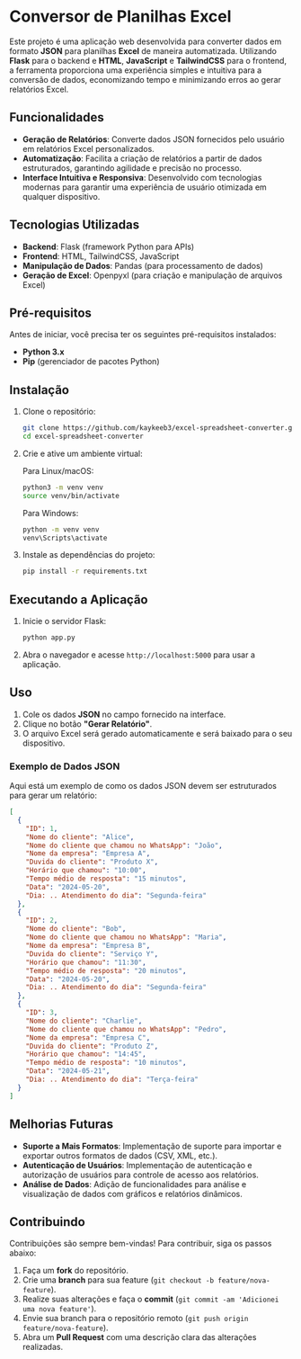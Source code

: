 # Conversor de Planilhas Excel

Este projeto é uma aplicação web desenvolvida para converter dados em formato **JSON** para planilhas **Excel** de maneira automatizada. Utilizando **Flask** para o backend e **HTML**, **JavaScript** e **TailwindCSS** para o frontend, a ferramenta proporciona uma experiência simples e intuitiva para a conversão de dados, economizando tempo e minimizando erros ao gerar relatórios Excel.

## Funcionalidades

- **Geração de Relatórios**: Converte dados JSON fornecidos pelo usuário em relatórios Excel personalizados.
- **Automatização**: Facilita a criação de relatórios a partir de dados estruturados, garantindo agilidade e precisão no processo.
- **Interface Intuitiva e Responsiva**: Desenvolvido com tecnologias modernas para garantir uma experiência de usuário otimizada em qualquer dispositivo.

## Tecnologias Utilizadas

- **Backend**: Flask (framework Python para APIs)
- **Frontend**: HTML, TailwindCSS, JavaScript
- **Manipulação de Dados**: Pandas (para processamento de dados)
- **Geração de Excel**: Openpyxl (para criação e manipulação de arquivos Excel)

## Pré-requisitos

Antes de iniciar, você precisa ter os seguintes pré-requisitos instalados:

- **Python 3.x**
- **Pip** (gerenciador de pacotes Python)

## Instalação

1. Clone o repositório:

   ```bash
   git clone https://github.com/kaykeeb3/excel-spreadsheet-converter.git
   cd excel-spreadsheet-converter
   ```

2. Crie e ative um ambiente virtual:

   Para Linux/macOS:

   ```bash
   python3 -m venv venv
   source venv/bin/activate
   ```

   Para Windows:

   ```bash
   python -m venv venv
   venv\Scripts\activate
   ```

3. Instale as dependências do projeto:

   ```bash
   pip install -r requirements.txt
   ```

## Executando a Aplicação

1. Inicie o servidor Flask:

   ```bash
   python app.py
   ```

2. Abra o navegador e acesse `http://localhost:5000` para usar a aplicação.

## Uso

1. Cole os dados **JSON** no campo fornecido na interface.
2. Clique no botão **"Gerar Relatório"**.
3. O arquivo Excel será gerado automaticamente e será baixado para o seu dispositivo.

### Exemplo de Dados JSON

Aqui está um exemplo de como os dados JSON devem ser estruturados para gerar um relatório:

```json
[
  {
    "ID": 1,
    "Nome do cliente": "Alice",
    "Nome do cliente que chamou no WhatsApp": "João",
    "Nome da empresa": "Empresa A",
    "Duvida do cliente": "Produto X",
    "Horário que chamou": "10:00",
    "Tempo médio de resposta": "15 minutos",
    "Data": "2024-05-20",
    "Dia: .. Atendimento do dia": "Segunda-feira"
  },
  {
    "ID": 2,
    "Nome do cliente": "Bob",
    "Nome do cliente que chamou no WhatsApp": "Maria",
    "Nome da empresa": "Empresa B",
    "Duvida do cliente": "Serviço Y",
    "Horário que chamou": "11:30",
    "Tempo médio de resposta": "20 minutos",
    "Data": "2024-05-20",
    "Dia: .. Atendimento do dia": "Segunda-feira"
  },
  {
    "ID": 3,
    "Nome do cliente": "Charlie",
    "Nome do cliente que chamou no WhatsApp": "Pedro",
    "Nome da empresa": "Empresa C",
    "Duvida do cliente": "Produto Z",
    "Horário que chamou": "14:45",
    "Tempo médio de resposta": "10 minutos",
    "Data": "2024-05-21",
    "Dia: .. Atendimento do dia": "Terça-feira"
  }
]
```

## Melhorias Futuras

- **Suporte a Mais Formatos**: Implementação de suporte para importar e exportar outros formatos de dados (CSV, XML, etc.).
- **Autenticação de Usuários**: Implementação de autenticação e autorização de usuários para controle de acesso aos relatórios.
- **Análise de Dados**: Adição de funcionalidades para análise e visualização de dados com gráficos e relatórios dinâmicos.

## Contribuindo

Contribuições são sempre bem-vindas! Para contribuir, siga os passos abaixo:

1. Faça um **fork** do repositório.
2. Crie uma **branch** para sua feature (`git checkout -b feature/nova-feature`).
3. Realize suas alterações e faça o **commit** (`git commit -am 'Adicionei uma nova feature'`).
4. Envie sua branch para o repositório remoto (`git push origin feature/nova-feature`).
5. Abra um **Pull Request** com uma descrição clara das alterações realizadas.

